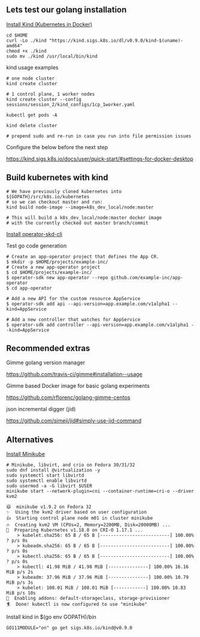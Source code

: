 ## Lets test our golang installation


[Install Kind (Kubernetes in Docker)](https://github.com/kubernetes-sigs/kind#installation-and-usage)

```
cd $HOME
curl -Lo ./kind "https://kind.sigs.k8s.io/dl/v0.9.0/kind-$(uname)-amd64"
chmod +x ./kind
sudo mv ./kind /usr/local/bin/kind
```

kind usage examples
```
# one node cluster
kind create cluster

# 1 control plane, 1 worker nodes
kind create cluster --config sessions/session_2/kind_configs/1cp_1worker.yaml

kubectl get pods -A

kind delete cluster

# prepend sudo and re-run in case you run into file permission issues

```

Configure the below before the next step 

https://kind.sigs.k8s.io/docs/user/quick-start/#settings-for-docker-desktop

## Build kubernetes with kind
```
# We have previously cloned kubernetes into ${GOPATH}/src/k8s.io/kubernetes
# so we can checkout master and run:
kind build node-image --image=k8s_dev_local/node:master

# This will build a k8s_dev_local/node:master docker image
# with the currently checked out master branch/commit
```


[Install operator-skd-cli](https://github.com/operator-framework/operator-sdk/blob/master/doc/user/install-operator-sdk.md#install-the-operator-sdk-cli)

Test go code generation

```
# Create an app-operator project that defines the App CR.
$ mkdir -p $HOME/projects/example-inc/
# Create a new app-operator project
$ cd $HOME/projects/example-inc/
$ operator-sdk new app-operator --repo github.com/example-inc/app-operator
$ cd app-operator

# Add a new API for the custom resource AppService
$ operator-sdk add api --api-version=app.example.com/v1alpha1 --kind=AppService

# Add a new controller that watches for AppService
$ operator-sdk add controller --api-version=app.example.com/v1alpha1 --kind=AppService
```

## Recommended extras 

Gimme golang version manager 

https://github.com/travis-ci/gimme#installation--usage

Gimme based Docker image for basic golang experiments 

https://github.com/rflorenc/golang-gimme-centos

json incremental digger (jid) 

https://github.com/simeji/jid#simply-use-jid-command


## Alternatives 

[Install Minikube](https://kubernetes.io/docs/tasks/tools/install-minikube)

```
# Minikube, libvirt, and crio on Fedora 30/31/32
sudo dnf install @virtualization -y
sudo systemctl start libvirtd
sudo systemctl enable libvirtd
sudo usermod -a -G libvirt $USER
minikube start --network-plugin=cni --container-runtime=cri-o --driver kvm2
                                                                                                                        
😄  minikube v1.9.2 on Fedora 32                                                                                                                                                                                     
✨  Using the kvm2 driver based on user configuration                                                                                                                                                                
👍  Starting control plane node m01 in cluster minikube                                                                                                                                                              
🔥  Creating kvm2 VM (CPUs=2, Memory=2200MB, Disk=20000MB) ...                                                                                                                                                       
🎁  Preparing Kubernetes v1.18.0 on CRI-O 1.17.1 ...                                                                                                                                                                 
    > kubelet.sha256: 65 B / 65 B [--------------------------] 100.00% ? p/s 0s                                                                                                                                      
    > kubeadm.sha256: 65 B / 65 B [--------------------------] 100.00% ? p/s 0s                                                                                                                                      
    > kubectl.sha256: 65 B / 65 B [--------------------------] 100.00% ? p/s 0s                                                                                                                                      
    > kubectl: 41.98 MiB / 41.98 MiB [---------------] 100.00% 16.16 MiB p/s 2s
    > kubeadm: 37.96 MiB / 37.96 MiB [---------------] 100.00% 10.79 MiB p/s 3s
    > kubelet: 108.01 MiB / 108.01 MiB [------------] 100.00% 10.83 MiB p/s 10s
🌟  Enabling addons: default-storageclass, storage-provisioner
🏄  Done! kubectl is now configured to use "minikube"

```



Install kind in $(go env GOPATH)/bin
```
GO111MODULE="on" go get sigs.k8s.io/kind@v0.9.0
```
